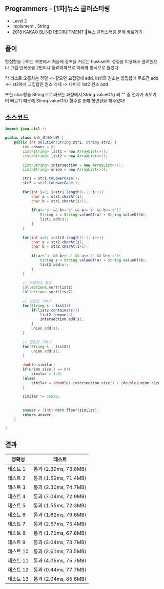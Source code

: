 ## Programmers - [1차]뉴스 클러스터링 
- Level 2
- Implement , String
- 2018 KAKAO BLIND RECRUITMENT
🔗[뉴스 클러스터링 문제 바로가기](https://programmers.co.kr/learn/courses/30/lessons/17677)



## 풀이

합집합을 구하는 부분에서 처음에 중복을 거르는 hashset의 성질을 이용해서 풀려했으나 그럼 반복문을 2번이나 돌려야하므로 아래의 방식으로 풀었다.

각 리스트 오름차순 정렬 -> 같으면 교집합에 add, list1의 원소는 합집합에 무조건 add -> list2에서 교집합인 원소 삭제 -> 나머지 list2 원소 add 

또한 char형을 String으로 바꾸는 과정에서 String.valueOf() 와 "" 중 전자가 속도가 더 빠르기 때문에 Stinrg.valueOf() 함수를 통해 형변환을 해주었다!

## 소스코드
~~~java
import java.util.*;

public class 뉴스_클러스터링 {
	public int solution(String str1, String str2) {
        int answer = 0;
        List<String> list1 = new ArrayList<>();
        List<String> list2 = new ArrayList<>();
        
        List<String> intersection = new ArrayList<>();
        List<String> union = new ArrayList<>();

        str1 = str1.toLowerCase();
        str2 = str2.toLowerCase();
        
        for(int i=0; i<str1.length()-1; i++){
            char a = str1.charAt(i);
            char b = str1.charAt(i+1);
            
            if(a>='a' && b>='a' && a<='z' && b<='z'){
                String s = String.valueOf(a) + String.valueOf(b);
                list1.add(s);
            }
        }
        
        for(int i=0; i<str2.length()-1; i++){
            char a = str2.charAt(i);
            char b = str2.charAt(i+1);
            
            if(a>='a' && b>='a' && a<='z' && b<='z'){
                String s = String.valueOf(a) + String.valueOf(b);
                list2.add(s);
            }
        }
        
        // 오름차순 정렬 
        Collections.sort(list1);
        Collections.sort(list2);
        
        // 교집합 구하기 
        for(String s : list1){
            if(list2.contains(s)){
            	list2.remove(s);
                intersection.add(s);
            }
            union.add(s);
        }
        
        // 합집합 구하기 
        for(String s : list2){
        	union.add(s);
        }
        
        double similar;
        if(union.size() == 0){
            similar = 1.0;
        }else{
            similar = (double) intersection.size() / (double)union.size();
        }
        
        similar *= 65536;
        
        
        answer = (int) Math.floor(similar);
        return answer;
    }

}
~~~

## 결과 

| 정확성  | 테스트 |
|----|----|
|테스트 1 |	통과 (2.39ms, 73.8MB)|
|테스트 2 |	통과 (1.59ms, 71.4MB)|
|테스트 3 |	통과 (2.30ms, 74.7MB)|
|테스트 4 |	통과 (7.04ms, 72.9MB)|
|테스트 5 |	통과 (1.55ms, 72.3MB)|
|테스트 6 |	통과 (1.62ms, 79.6MB)|
|테스트 7 |	통과 (2.57ms, 75.4MB)|
|테스트 8 |	통과 (1.71ms, 67.8MB)|
|테스트 9 |	통과 (2.04ms, 73.7MB)|
|테스트 10 |	통과 (2.61ms, 73.5MB)|
|테스트 11 |	통과 (4.05ms, 75.7MB)|
|테스트 12 |	통과 (0.44ms, 77.7MB)|
|테스트 13 |	통과 (2.04ms, 85.6MB)|